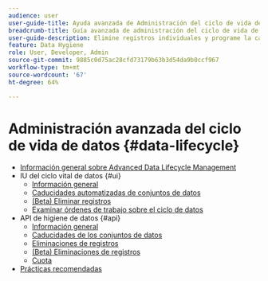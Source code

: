 ```yaml
---
audience: user
user-guide-title: Ayuda avanzada de Administración del ciclo de vida de los datos
breadcrumb-title: Guía avanzada de administración del ciclo de vida de datos
user-guide-description: Elimine registros individuales y programe la caducidad de los conjuntos de datos en Experience Platform para la limpieza de datos, la eliminación de datos anónimos y la minimización de datos.
feature: Data Hygiene
role: User, Developer, Admin
source-git-commit: 9885c0d75ac28cfd73179b63b3d54da9b0ccf967
workflow-type: tm+mt
source-wordcount: '67'
ht-degree: 64%

---
```



# Administración avanzada del ciclo de vida de datos {#data-lifecycle}

* [Información general sobre Advanced Data Lifecycle Management](./home.md)
* IU del ciclo vital de datos {#ui}
   * [Información general](./ui/overview.md)
   * [Caducidades automatizadas de conjuntos de datos](./ui/dataset-expiration.md)
   * [(Beta) Eliminar registros](./ui/record-delete.md)
   * [Examinar órdenes de trabajo sobre el ciclo de datos](./ui/browse.md)
* API de higiene de datos {#api}
   * [Información general](./api/overview.md)
   * [Caducidades de los conjuntos de datos](./api/dataset-expiration.md)
   * [Eliminaciones de registros](./api/jobs.md)
   * [(Beta) Eliminaciones de registros](./api/workorder.md)
   * [Cuota](./api/quota.md)
* [Prácticas recomendadas](./best-practices.md)

